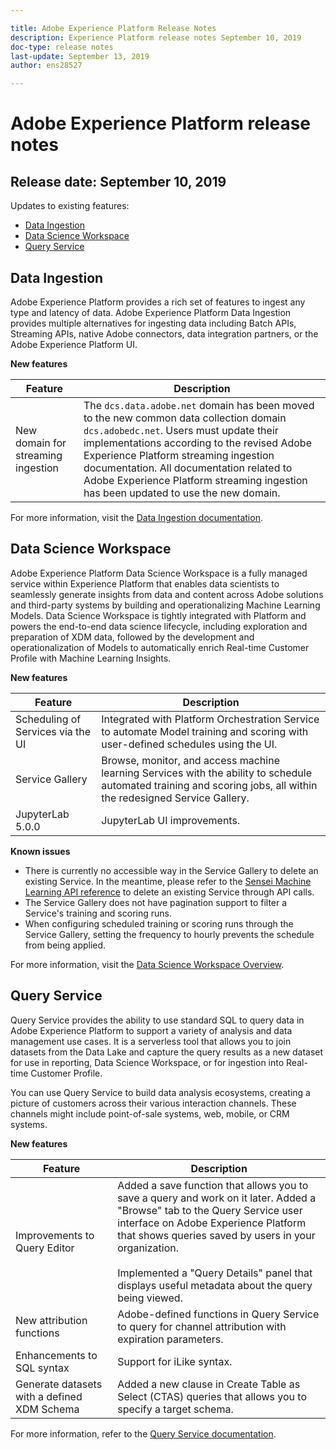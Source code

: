 ```yaml
---

title: Adobe Experience Platform Release Notes
description: Experience Platform release notes September 10, 2019
doc-type: release notes
last-update: September 13, 2019
author: ens28527

---
```


# Adobe Experience Platform release notes 

## Release date: September 10, 2019

Updates to existing features:
 *   [Data Ingestion](#data-ingestion)
 *   [Data Science Workspace](#data-science-workspace)
 *   [Query Service](#query-service)

## Data Ingestion

Adobe Experience Platform provides a rich set of features to ingest any type and latency of data. Adobe Experience Platform Data Ingestion provides multiple alternatives for ingesting data including Batch APIs, Streaming APIs, native Adobe connectors, data integration partners, or the Adobe Experience Platform UI.

**New features**

| Feature    | Description  |
| ----------- | ---------- |
| New domain for streaming ingestion | The `dcs.data.adobe.net` domain has been moved to the new common data collection domain `dcs.adobedc.net`. Users must update their implementations according to the revised Adobe Experience Platform streaming ingestion documentation. All documentation related to Adobe Experience Platform streaming ingestion has been updated to use the new domain.

For more information, visit the [Data Ingestion documentation](../../ingestion/home.md).

## Data Science Workspace

Adobe Experience Platform Data Science Workspace is a fully managed service within Experience Platform that enables data scientists to seamlessly generate insights from data and content across Adobe solutions and third-party systems by building and operationalizing Machine Learning Models. Data Science Workspace is tightly integrated with Platform and powers the end-to-end data science lifecycle, including exploration and preparation of XDM data, followed by the development and operationalization of Models to automatically enrich Real-time Customer Profile with Machine Learning Insights.

**New features**

| Feature    | Description  |
| -----------| ---------- |
| Scheduling of Services via the UI | Integrated with Platform Orchestration Service to automate Model training and scoring with user-defined schedules using the UI. |
| Service Gallery | Browse, monitor, and access machine learning Services with the ability to schedule automated training and scoring jobs, all within the redesigned Service Gallery. |
| JupyterLab 5.0.0 | JupyterLab UI improvements. |

**Known issues**

*   There is currently no accessible way in the Service Gallery to delete an existing Service. In the meantime, please refer to the [Sensei Machine Learning API reference](https://www.adobe.io/apis/experienceplatform/home/api-reference.html#!acpdr/swagger-specs/sensei-ml-api.yaml) to delete an existing Service through API calls.
*   The Service Gallery does not have pagination support to filter a Service's training and scoring runs.
*   When configuring scheduled training or scoring runs through the Service Gallery, setting the frequency to hourly prevents the schedule from being applied.

For more information, visit the [Data Science Workspace Overview](../../data-science-workspace/home.md).

## Query Service
Query Service provides the ability to use standard SQL to query data in Adobe Experience Platform to support a variety of analysis and data management use cases. It is a serverless tool that allows you to join datasets from the Data Lake and capture the query results as a new dataset for use in reporting, Data Science Workspace, or for ingestion into Real-time Customer Profile.

You can use Query Service to build data analysis ecosystems, creating a picture of customers across their various interaction channels. These channels might include point-of-sale systems, web, mobile, or CRM systems.

**New features**

| Feature    | Description  |
| -----------| ---------- |
| Improvements to Query Editor | Added a save function that allows you to save a query and work on it later. Added a "Browse" tab to the Query Service user interface on Adobe Experience Platform that shows queries saved by users in your organization.<br><br>Implemented a "Query Details" panel that displays useful metadata about the query being viewed. |
| New attribution functions | Adobe-defined functions in Query Service to query for channel attribution with expiration parameters. |
| Enhancements to SQL syntax | Support for iLike syntax.
| Generate datasets with a defined XDM Schema | Added a new clause in Create Table as Select (CTAS) queries that allows you to specify a target schema. |

For more information, refer to the [Query Service documentation](../../query-service/home.md).